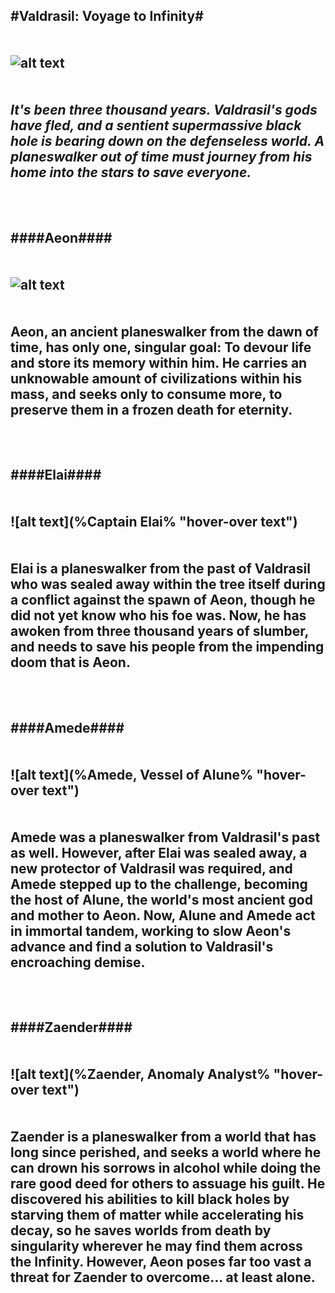 #Valdrasil: Voyage to Infinity#
<br>
<br>
<br>
![alt text](%icon% "hover-over text")
<br>
<br>
<br>
*It's been three thousand years. Valdrasil's gods have fled, and a sentient supermassive black hole is bearing down on the defenseless world. A planeswalker out of time must journey from his home into the stars to save everyone.*
<br>
<br>
<br>
---

####Aeon####
<br>
<br>
<br>
![alt text](%Aeon% "hover-over text")
<br>
<br>
<br>
Aeon, an ancient planeswalker from the dawn of time, has only one, singular goal: To devour life and store its memory within him. He carries an unknowable amount of civilizations within his mass, and seeks only to consume more, to preserve them in a frozen death for eternity.
<br>
<br>
<br>
---

####Elai####
<br>
<br>
<br>
![alt text](%Captain Elai% "hover-over text")
<br>
<br>
<br>
Elai is a planeswalker from the past of Valdrasil who was sealed away within the tree itself during a conflict against the spawn of Aeon, though he did not yet know who his foe was. Now, he has awoken from three thousand years of slumber, and needs to save his people from the impending doom that is Aeon.
<br>
<br>
<br>
---

####Amede####
<br>
<br>
<br>
![alt text](%Amede, Vessel of Alune% "hover-over text")
<br>
<br>
<br>
Amede was a planeswalker from Valdrasil's past as well. However, after Elai was sealed away, a new protector of Valdrasil was required, and Amede stepped up to the challenge, becoming the host of Alune, the world's most ancient god and mother to Aeon. Now, Alune and Amede act in immortal tandem, working to slow Aeon's advance and find a solution to Valdrasil's encroaching demise. 
<br>
<br>
<br>
---

####Zaender####
<br>
<br>
<br>
![alt text](%Zaender, Anomaly Analyst% "hover-over text")
<br>
<br>
<br>
Zaender is a planeswalker from a world that has long since perished, and seeks a world where he can drown his sorrows in alcohol while doing the rare good deed for others to assuage his guilt. He discovered his abilities to kill black holes by starving them of matter while accelerating his decay, so he saves worlds from death by singularity wherever he may find them across the Infinity. However, Aeon poses far too vast a threat for Zaender to overcome... at least alone.
<br>
<br>
<br>
---